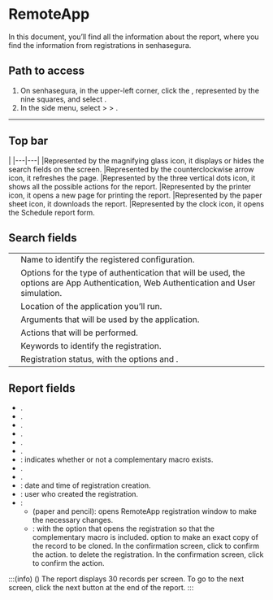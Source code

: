# RemoteApp 

In this document, you’ll find all the information about the  report, where you find the information from  registrations in senhasegura.

## Path to access

1. On senhasegura, in the upper-left corner, click the , represented by the nine squares, and select .
2. In the side menu, select  >  > .

---
## Top bar
|
|---|---|
|Represented by the magnifying glass icon, it displays or hides the search fields on the screen.
|Represented by the counterclockwise arrow icon, it refreshes the page.
|Represented by the three vertical dots icon, it shows all the possible actions for the report.
|Represented by the printer icon, it opens a new page for printing the report.
|Represented by the paper sheet icon, it downloads the report.
|Represented by the clock icon, it opens the Schedule report form.

## Search fields
| | |
|---|---|
| | Name to identify the registered configuration.|
| | Options for the type of authentication that will be used, the options are App Authentication, Web Authentication and User simulation. |
| | Location of the application you’ll run.|
| | Arguments that will be used by the application.|
| | Actions that will be performed.|
| | Keywords to identify the registration.|
| | Registration status, with the options  and .|


## Report fields

* .
* .
* .
* .
* .
* .
* : indicates whether or not a complementary macro exists.
* .
* .
* : date and time of registration creation.
* : user who created the registration.
* :
    *  (paper and pencil): opens RemoteApp registration window to make the necessary changes.
    * : with the option  that opens the  registration so that the complementary macro is included.  option to make an exact copy of the record to be cloned. In the confirmation screen, click  to confirm the action.  to delete the registration. In the confirmation screen, click  to confirm the action.



:::(info) ()
The report displays 30 records per screen. To go to the next screen, click the next button at the end of the report.
:::